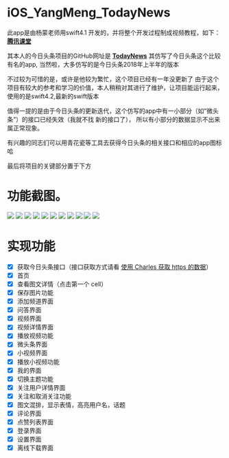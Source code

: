 # iOS_YangMeng_TodayNews

此app是由杨蒙老师用swift4.1 开发的，并将整个开发过程制成视频教程，如下：
  **[腾讯课堂](https://ke.qq.com/course/281908#tuin=1c8f38f4)** 

其本人的今日头条项目的GitHub网址是  **[TodayNews](https://github.com/hrscy/TodayNews)** 
其仿写了今日头条这个比较有名的app, 当然啦，大多仿写的是今日头条2018年上半年的版本

不过较为可惜的是，或许是他较为繁忙，这个项目已经有一年没更新了
由于这个项目有较大的参考和学习的价值，本人稍稍对其进行了维护，让项目能运行起来，使用的是swift4.2,最新的swift版本

值得一提的是由于今日头条的更新迭代，这个仿写的app中有一小部分（如“微头条”）的接口已经失效（我就不找
新的接口了），
所以有小部分的数据显示不出来属正常现象。

有兴趣的同志们可以用青花瓷等工具去获得今日头条的相关接口和相应的app图标哈


最后将项目的关键部分置于下方


# 功能截图。

![](TodayNews(AfterMaintenance)/asset/11.gif)
![](TodayNews(AfterMaintenance)/asset/10.gif)
![](TodayNews(AfterMaintenance)/asset/1.gif)
![](TodayNews(AfterMaintenance)/asset/2.gif)
![](TodayNews(AfterMaintenance)/asset/3.gif)
![](TodayNews(AfterMaintenance)/asset/4.gif)
![](TodayNews(AfterMaintenance)/asset/5.gif)
![](TodayNews(AfterMaintenance)/asset/6.gif)
![](TodayNews(AfterMaintenance)/asset/7.gif)
![](TodayNews(AfterMaintenance)/asset/8.gif)
![](TodayNews(AfterMaintenance)/asset/9.gif)


# 实现功能
- [x] 获取今日头条接口（接口获取方式请看 [使用 Charles 获取 https 的数据](https://www.jianshu.com/p/235bc6c3ca77)）
- [x]   首页
- [x]   查看图文详情（点击第一个 cell）
- [x]   保存图片功能
- [x]   添加频道界面
- [x]   问答界面
- [x]   视频界面
- [x]   视频详情界面
- [x]   播放视频功能
- [x]   微头条界面
- [x]  小视频界面
- [x]  播放小视频功能
- [x]  我的界面
- [x]  切换主题功能
- [x]  关注用户详情界面
- [x]  关注和取消关注功能
- [x]  图文混排，显示表情，高亮用户名，话题
- [x]  评论界面
- [x]  点赞列表界面
- [x]  登录界面
- [x]  设置界面
- [x]  离线下载界面
